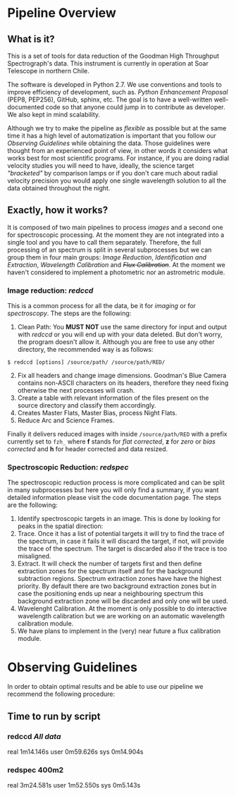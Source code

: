 # Pipeline Overview

## What is it?

This is a set of tools for data reduction of the Goodman High Throughput Spectrograph's data. 
This instrument is currently in operation at Soar Telescope in northern Chile. 

The software is developed in Python 2.7. We use conventions and tools to improve efficiency of development,
such as. _Python Enhancement Proposal_ (PEP8, PEP256), GitHub, sphinx, etc. The goal is to have a well-written
well-documented code so that anyone could jump in to contribute as developer. We also kept in mind scalability.

Although we try to make the pipeline as _flexible_ as possible but at the same time it has a high level of
automatization is important that you follow our _Observing Guidelines_ while obtaining the data.
Those guidelines were thought from an experienced point of view, in other words it considers what
works best for most scientific programs. For instance, if you are doing radial velocity studies
you will need to have, ideally, the science target _"bracketed"_ by comparison lamps or if you don't
care much about radial velocity precision you would apply one single wavelength solution to all the
data obtained throughout the night.
 
## Exactly, how it works?

It is composed of two main pipelines to process _images_ and a second one for spectroscopic processing.
At the moment they are not integrated into a single tool and you have to call them separately. Therefore,
the full processing of an spectrum is split in several subprocesses but we can group them in four main
groups: _Image Reduction_, _Identification and Extraction_, _Wavelength Calibration_ 
and <strike>_Flux Calibration_</strike>. At the moment we haven't considered to implement a photometric nor
an astrometric module.


### Image reduction: _redccd_
This is a common process for all the data, be it for _imaging_ or for _spectroscopy_. The steps 
are the following:

1. Clean Path: You **MUST NOT** use the same directory for input and output with _redccd_ or you will 
  end up with your data deleted. But don't worry, the program doesn't allow it. Although you are free 
  to use any other directory, the recommended way is as follows:
  ```shell
  $ redccd [options] /source/path/ /source/path/RED/
  ```
 
2. Fix all headers and change image dimensions. Goodman's Blue Camera contains non-ASCII characters
on its headers, therefore they need fixing otherwise the next processes will crash.
3. Create a table with relevant information of the files present on the source directory and classify 
them accordingly.
4. Creates Master Flats, Master Bias, process Night Flats.
5. Reduce Arc and Science Frames.

Finally it delivers reduced images with inside `/source/path/RED` with a prefix currently set
to `fzh_` where **f** stands for _flat corrected_, **z** for _zero_ or _bias corrected_ and
**h** for header corrected and data resized.

### Spectroscopic Reduction: _redspec_
The spectroscopic reduction process is more complicated and can  be split in many subprocesses but here
you will only find a summary, if you want detailed information please visit the code documentation page.
The steps are the following:

1. Identify spectroscopic targets in an image. This is done by looking for peaks in the spatial
direction:
2. Trace. Once it has a list of potential targets it will try to find the trace of the spectrum, in
case it fails it will discard the target, if not, will provide the trace of the spectrum. The target
is discarded also if the trace is too misaligned.
3. Extract. It will check the number of targets first and then define extraction zones
for the spectrum itself and for the background subtraction regions. Spectrum extraction
zones have have the highest priority. By default there are two background extraction zones 
but in case the positioning ends up near a neighbouring spectrum this background extraction
zone will be discarded and only one will be used.
4. Wavelenght Calibration. At the moment is only possible to do interactive wavelength
calibration  but we are working on an automatic wavelength calibration module.
5. We have plans to implement in the (very) near future a flux calibration module.

# Observing Guidelines
In order to obtain optimal results and be able to use our pipeline we recommend the following
procedure:

## Time to run by script
### redccd _All data_

real	1m14.146s
user	0m59.626s
sys	0m14.904s

### redspec 400m2
real	3m24.581s
user	1m52.550s
sys	0m5.143s
